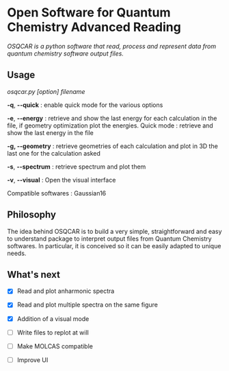 # Open Software for Quantum Chemistry Advanced Reading

*OSQCAR is a python software that read, process and represent data from quantum chemistry software output files.*

## Usage

*osqcar.py [option] filename*

**-q**, **--quick** : enable quick mode for the various options

**-e**, **--energy** : retrieve and show the last energy for each calculation in the file, if geometry optimization plot the energies. Quick mode : retrieve and show the last energy in the file

**-g, --geometry** : retrieve geometries of each calculation and plot in 3D the last one for the calculation asked

**-s**, **--spectrum** : retrieve spectrum and plot them

**-v**, **--visual** : Open the visual interface

Compatible softwares : Gaussian16

## Philosophy

The idea behind OSQCAR is to build a very simple, straightforward and easy to understand package to interpret output files from Quantum Chemistry softwares. In particular, it is conceived so it can be easily adapted to unique needs.

## What's next

- [x] Read and plot anharmonic spectra 

- [x] Read and plot multiple spectra on the same figure

- [x] Addition of a visual mode

- [ ] Write files to replot at will

- [ ] Make MOLCAS compatible

- [ ] Improve UI
